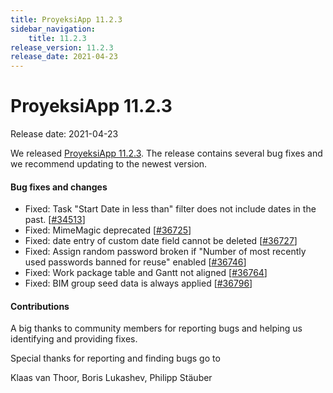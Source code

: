 ```yaml
---
title: ProyeksiApp 11.2.3
sidebar_navigation:
    title: 11.2.3
release_version: 11.2.3
release_date: 2021-04-23
---
```


# ProyeksiApp 11.2.3

Release date: 2021-04-23

We released [ProyeksiApp 11.2.3](https://community.openproject.com/versions/1474).
The release contains several bug fixes and we recommend updating to the newest version.

<!--more-->
#### Bug fixes and changes

- Fixed: Task "Start Date in less than" filter does not include dates in the past. \[[#34513](https://community.openproject.com/wp/34513)\]
- Fixed: MimeMagic deprecated \[[#36725](https://community.openproject.com/wp/36725)\]
- Fixed: date entry of custom date field cannot be deleted \[[#36727](https://community.openproject.com/wp/36727)\]
- Fixed: Assign random password broken if "Number of most recently used passwords banned for reuse" enabled \[[#36746](https://community.openproject.com/wp/36746)\]
- Fixed: Work package table and Gantt not aligned \[[#36764](https://community.openproject.com/wp/36764)\]
- Fixed: BIM group seed data is always applied \[[#36796](https://community.openproject.com/wp/36796)\]

#### Contributions
A big thanks to community members for reporting bugs and helping us identifying and providing fixes.

Special thanks for reporting and finding bugs go to

Klaas van Thoor, Boris Lukashev, Philipp Stäuber
